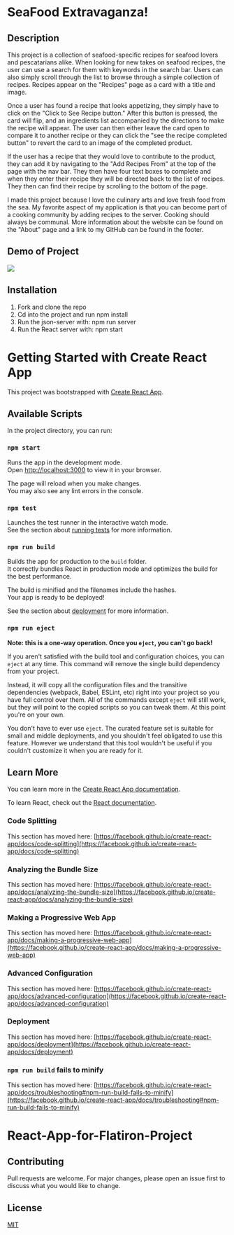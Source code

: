 # SeaFood Extravaganza!

## Description 
This project is a collection of seafood-specific recipes for seafood lovers and pescatarians alike. When looking for new takes on seafood recipes, the user can use a search for them with keywords in the search bar. Users can also simply scroll through the list to browse through a simple collection of recipes. Recipes appear on the "Recipes" page as a card with a title and image.

Once a user has found a recipe that looks appetizing, they simply have to click on the "Click to See Recipe button." After this button is pressed, the card will flip, and an ingredients list accompanied by the directions to make the recipe will appear. The user can then either leave the card open to compare it to another recipe or they can click the "see the recipe completed button" to revert the card to an image of the completed product.

If the user has a recipe that they would love to contribute to the product, they can add it by navigating to the "Add Recipes From" at the top of the page with the nav bar. They then have four text boxes to complete and when they enter their recipe they will be directed back to the list of recipes. They then can find their recipe by scrolling to the bottom of the page.

I made this project because I love the culinary arts and love fresh food from the sea. My favorite aspect of my application is that you can become part of a cooking community by adding recipes to the server. Cooking should always be communal. More information about the website can be found on the "About" page and a link to my GitHub can be found in the footer. 

## Demo of Project

![](https://media.giphy.com/media/HaHm877fTAYznkyMiy/giphy.gif)


## Installation

1. Fork and clone the repo
2. Cd into the project and run npm install
3. Run the json-server with: npm run server 
4. Run the React server with: npm start

# Getting Started with Create React App

This project was bootstrapped with [Create React App](https://github.com/facebook/create-react-app).

## Available Scripts

In the project directory, you can run:

### `npm start`

Runs the app in the development mode.\
Open [http://localhost:3000](http://localhost:3000) to view it in your browser.

The page will reload when you make changes.\
You may also see any lint errors in the console.

### `npm test`

Launches the test runner in the interactive watch mode.\
See the section about [running tests](https://facebook.github.io/create-react-app/docs/running-tests) for more information.

### `npm run build`

Builds the app for production to the `build` folder.\
It correctly bundles React in production mode and optimizes the build for the best performance.

The build is minified and the filenames include the hashes.\
Your app is ready to be deployed!

See the section about [deployment](https://facebook.github.io/create-react-app/docs/deployment) for more information.

### `npm run eject`

**Note: this is a one-way operation. Once you `eject`, you can't go back!**

If you aren't satisfied with the build tool and configuration choices, you can `eject` at any time. This command will remove the single build dependency from your project.

Instead, it will copy all the configuration files and the transitive dependencies (webpack, Babel, ESLint, etc) right into your project so you have full control over them. All of the commands except `eject` will still work, but they will point to the copied scripts so you can tweak them. At this point you're on your own.

You don't have to ever use `eject`. The curated feature set is suitable for small and middle deployments, and you shouldn't feel obligated to use this feature. However we understand that this tool wouldn't be useful if you couldn't customize it when you are ready for it.

## Learn More

You can learn more in the [Create React App documentation](https://facebook.github.io/create-react-app/docs/getting-started).

To learn React, check out the [React documentation](https://reactjs.org/).

### Code Splitting

This section has moved here: [https://facebook.github.io/create-react-app/docs/code-splitting](https://facebook.github.io/create-react-app/docs/code-splitting)

### Analyzing the Bundle Size

This section has moved here: [https://facebook.github.io/create-react-app/docs/analyzing-the-bundle-size](https://facebook.github.io/create-react-app/docs/analyzing-the-bundle-size)

### Making a Progressive Web App

This section has moved here: [https://facebook.github.io/create-react-app/docs/making-a-progressive-web-app](https://facebook.github.io/create-react-app/docs/making-a-progressive-web-app)

### Advanced Configuration

This section has moved here: [https://facebook.github.io/create-react-app/docs/advanced-configuration](https://facebook.github.io/create-react-app/docs/advanced-configuration)

### Deployment

This section has moved here: [https://facebook.github.io/create-react-app/docs/deployment](https://facebook.github.io/create-react-app/docs/deployment)

### `npm run build` fails to minify

This section has moved here: [https://facebook.github.io/create-react-app/docs/troubleshooting#npm-run-build-fails-to-minify](https://facebook.github.io/create-react-app/docs/troubleshooting#npm-run-build-fails-to-minify)
# React-App-for-Flatiron-Project

## Contributing

Pull requests are welcome. For major changes, please open an issue first to discuss what you would like to change.

## License

[MIT](https://choosealicense.com/licenses/mit/)
